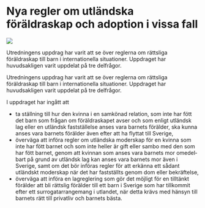 # Nya regler om utländska föräldraskap och adoption i vissa fall

![](/contentassets/785ebe8c29e84c6ebf1c9857b0892516/omslag-sou-2021-56.jpg?width=150&quality=85)

Utredningens uppdrag har varit att se över reglerna om rättsliga föräldraskap till barn i internationella situationer. Uppdraget har huvudsakligen varit uppdelat på tre delfrågor.

Utredningens uppdrag har varit att se över reglerna om rättsliga föräldraskap till barn i internationella situationer. Uppdraget har huvudsakligen varit uppdelat på tre delfrågor.

I uppdraget har ingått att

* ta ställning till hur den kvinna i en sam­könad relation, som inte har fött det barn som frågan om föräldra­skapet avser och som enligt utländsk lag eller en utländsk fast­ställelse anses vara barnets förälder, ska kunna anses vara barnets förälder även efter att ha flyttat till Sverige,
* överväga att införa regler om utländ­ska moder­skap för en kvinna som inte har fött barnet och som inte heller är gift eller sambo med den som har fött barnet, genom att kvinnan som anses vara barnets mor omedel­bart på grund av utländsk lag kan anses vara barnets mor även i Sverige, samt om det bör införas regler för att erkänna ett sådant utländskt moder­skap när det har fast­ställts genom dom eller bekräftelse,
* överväga att införa en lag­regle­ring som gör det möjligt för en tilltänkt förälder att bli rättslig förälder till ett barn i Sverige som har tillkommit efter ett surrogat­arrange­mang i utlandet, när detta krävs med hänsyn till barnets rätt till privat­liv och barnets bästa.
